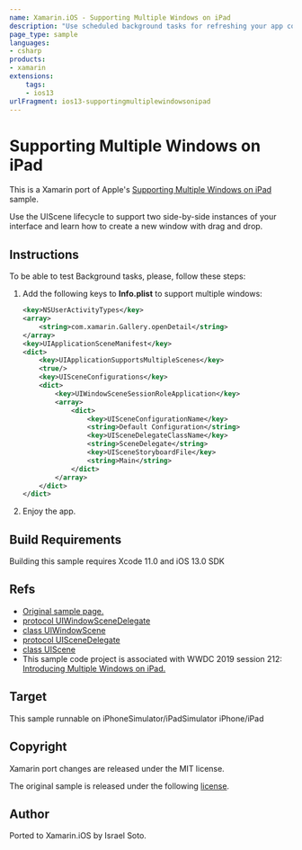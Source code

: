 ```yaml
---
name: Xamarin.iOS - Supporting Multiple Windows on iPad
description: "Use scheduled background tasks for refreshing your app content and for performing maintenance (iOS13)"
page_type: sample
languages:
- csharp
products:
- xamarin
extensions:
    tags:
    - ios13
urlFragment: ios13-supportingmultiplewindowsonipad
---
```

# Supporting Multiple Windows on iPad

This is a Xamarin port of Apple's [Supporting Multiple Windows on iPad][1] sample. 

Use the UIScene lifecycle to support two side-by-side instances of your interface and learn how to create a new window with drag and drop.

## Instructions

To be able to test Background tasks, please, follow these steps:

1. Add the following keys to **Info.plist** to support multiple windows:
	
	```xml
	<key>NSUserActivityTypes</key>
	<array>
		<string>com.xamarin.Gallery.openDetail</string>
	</array>
	<key>UIApplicationSceneManifest</key>
	<dict>
		<key>UIApplicationSupportsMultipleScenes</key>
		<true/>
		<key>UISceneConfigurations</key>
		<dict>
			<key>UIWindowSceneSessionRoleApplication</key>
			<array>
				<dict>
					<key>UISceneConfigurationName</key>
					<string>Default Configuration</string>
					<key>UISceneDelegateClassName</key>
					<string>SceneDelegate</string>
					<key>UISceneStoryboardFile</key>
					<string>Main</string>
				</dict>
			</array>
		</dict>
	</dict>
	```

2. Enjoy the app.

## Build Requirements

Building this sample requires Xcode 11.0 and iOS 13.0 SDK

## Refs

* [Original sample page.][1]
* [protocol UIWindowSceneDelegate][2]
* [class UIWindowScene][3]
* [protocol UISceneDelegate][4]
* [class UIScene][5]
* This sample code project is associated with WWDC 2019 session 212: [Introducing Multiple Windows on iPad.][6]

## Target

This sample runnable on iPhoneSimulator/iPadSimulator iPhone/iPad

## Copyright

Xamarin port changes are released under the MIT license.

The original sample is released under the following [license][7].

Author
------

Ported to Xamarin.iOS by Israel Soto.

[1]: https://developer.apple.com/documentation/uikit/app_and_environment/scenes/supporting_multiple_windows_on_ipad
[2]: https://developer.apple.com/documentation/uikit/uiwindowscenedelegate
[3]: https://developer.apple.com/documentation/uikit/uiwindowscene
[4]: https://developer.apple.com/documentation/uikit/uiscenedelegate
[5]: https://developer.apple.com/documentation/uikit/uiscene
[6]: https://developer.apple.com/videos/play/wwdc19/212/
[7]: ./LICENSE/LICENSE.txt
